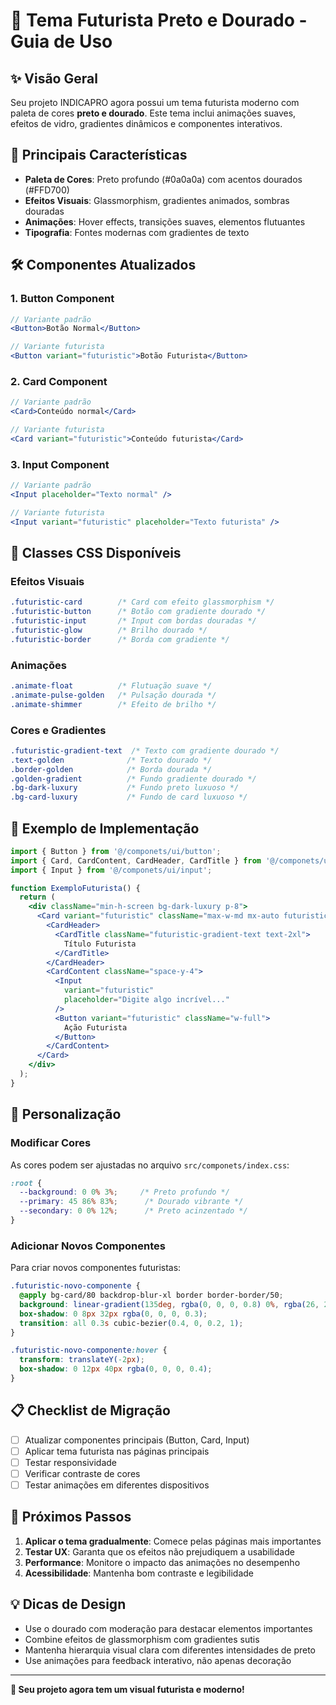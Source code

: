 # 🎨 Tema Futurista Preto e Dourado - Guia de Uso

## ✨ Visão Geral

Seu projeto INDICAPRO agora possui um tema futurista moderno com paleta de cores **preto e dourado**. Este tema inclui animações suaves, efeitos de vidro, gradientes dinâmicos e componentes interativos.

## 🎯 Principais Características

- **Paleta de Cores**: Preto profundo (#0a0a0a) com acentos dourados (#FFD700)
- **Efeitos Visuais**: Glassmorphism, gradientes animados, sombras douradas
- **Animações**: Hover effects, transições suaves, elementos flutuantes
- **Tipografia**: Fontes modernas com gradientes de texto

## 🛠️ Componentes Atualizados

### 1. Button Component
```jsx
// Variante padrão
<Button>Botão Normal</Button>

// Variante futurista
<Button variant="futuristic">Botão Futurista</Button>
```

### 2. Card Component
```jsx
// Variante padrão
<Card>Conteúdo normal</Card>

// Variante futurista
<Card variant="futuristic">Conteúdo futurista</Card>
```

### 3. Input Component
```jsx
// Variante padrão
<Input placeholder="Texto normal" />

// Variante futurista
<Input variant="futuristic" placeholder="Texto futurista" />
```

## 🎨 Classes CSS Disponíveis

### Efeitos Visuais
```css
.futuristic-card        /* Card com efeito glassmorphism */
.futuristic-button      /* Botão com gradiente dourado */
.futuristic-input       /* Input com bordas douradas */
.futuristic-glow        /* Brilho dourado */
.futuristic-border      /* Borda com gradiente */
```

### Animações
```css
.animate-float          /* Flutuação suave */
.animate-pulse-golden   /* Pulsação dourada */
.animate-shimmer        /* Efeito de brilho */
```

### Cores e Gradientes
```css
.futuristic-gradient-text  /* Texto com gradiente dourado */
.text-golden              /* Texto dourado */
.border-golden            /* Borda dourada */
.golden-gradient          /* Fundo gradiente dourado */
.bg-dark-luxury           /* Fundo preto luxuoso */
.bg-card-luxury           /* Fundo de card luxuoso */
```

## 📱 Exemplo de Implementação

```jsx
import { Button } from '@/componets/ui/button';
import { Card, CardContent, CardHeader, CardTitle } from '@/componets/ui/card';
import { Input } from '@/componets/ui/input';

function ExemploFuturista() {
  return (
    <div className="min-h-screen bg-dark-luxury p-8">
      <Card variant="futuristic" className="max-w-md mx-auto futuristic-glow">
        <CardHeader>
          <CardTitle className="futuristic-gradient-text text-2xl">
            Título Futurista
          </CardTitle>
        </CardHeader>
        <CardContent className="space-y-4">
          <Input
            variant="futuristic"
            placeholder="Digite algo incrível..."
          />
          <Button variant="futuristic" className="w-full">
            Ação Futurista
          </Button>
        </CardContent>
      </Card>
    </div>
  );
}
```

## 🔧 Personalização

### Modificar Cores
As cores podem ser ajustadas no arquivo `src/componets/index.css`:

```css
:root {
  --background: 0 0% 3%;     /* Preto profundo */
  --primary: 45 86% 83%;      /* Dourado vibrante */
  --secondary: 0 0% 12%;      /* Preto acinzentado */
}
```

### Adicionar Novos Componentes
Para criar novos componentes futuristas:

```css
.futuristic-novo-componente {
  @apply bg-card/80 backdrop-blur-xl border border-border/50;
  background: linear-gradient(135deg, rgba(0, 0, 0, 0.8) 0%, rgba(26, 26, 26, 0.9) 100%);
  box-shadow: 0 8px 32px rgba(0, 0, 0, 0.3);
  transition: all 0.3s cubic-bezier(0.4, 0, 0.2, 1);
}

.futuristic-novo-componente:hover {
  transform: translateY(-2px);
  box-shadow: 0 12px 40px rgba(0, 0, 0, 0.4);
}
```

## 📋 Checklist de Migração

- [ ] Atualizar componentes principais (Button, Card, Input)
- [ ] Aplicar tema futurista nas páginas principais
- [ ] Testar responsividade
- [ ] Verificar contraste de cores
- [ ] Testar animações em diferentes dispositivos

## 🚀 Próximos Passos

1. **Aplicar o tema gradualmente**: Comece pelas páginas mais importantes
2. **Testar UX**: Garanta que os efeitos não prejudiquem a usabilidade
3. **Performance**: Monitore o impacto das animações no desempenho
4. **Acessibilidade**: Mantenha bom contraste e legibilidade

## 💡 Dicas de Design

- Use o dourado com moderação para destacar elementos importantes
- Combine efeitos de glassmorphism com gradientes sutis
- Mantenha hierarquia visual clara com diferentes intensidades de preto
- Use animações para feedback interativo, não apenas decoração

---

**🎉 Seu projeto agora tem um visual futurista e moderno!**
